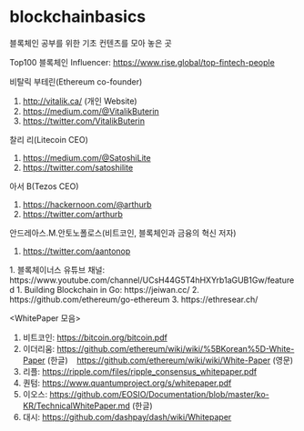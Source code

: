  # blockchainbasics
블록체인 공부를 위한 기초 컨텐츠를 모아 놓은 곳

<Blockchain Influencer>
  
 Top100 블록체인 Influencer: https://www.rise.global/top-fintech-people

 
 비탈릭 부테린(Ethereum co-founder)
 
 1. http://vitalik.ca/ (개인 Website)
 2. https://medium.com/@VitalikButerin 
 3. https://twitter.com/VitalikButerin
    
 찰리 리(Litecoin CEO)
 
 1. https://medium.com/@SatoshiLite 
 2. https://twitter.com/satoshilite
  
 아서 B(Tezos CEO)
 
 1. https://hackernoon.com/@arthurb
 2. https://twitter.com/arthurb
 
 안드레아스.M.안토노폴로스(비트코인, 블록체인과 금융의 혁신 저자)
 1. https://twitter.com/aantonop
 
 
<Blockchain News>
 1. 블록체이너스 유튜브 채널: https://www.youtube.com/channel/UCsH44G5T4hHXYrb1aGUB1Gw/featured

<Blockchain Code Study>
 1. Building Blockchain in Go: https://jeiwan.cc/
 2. https://github.com/ethereum/go-ethereum
 3. https://ethresear.ch/

<WhitePaper 모음>

 1. 비트코인: https://bitcoin.org/bitcoin.pdf
 2. 이더리움: https://github.com/ethereum/wiki/wiki/%5BKorean%5D-White-Paper (한글)
             https://github.com/ethereum/wiki/wiki/White-Paper (영문)
 3. 리플: https://ripple.com/files/ripple_consensus_whitepaper.pdf 
 4. 퀀텀: https://www.quantumproject.org/s/whitepaper.pdf 
 5. 이오스: https://github.com/EOSIO/Documentation/blob/master/ko-KR/TechnicalWhitePaper.md (한글)
 6. 대시: https://github.com/dashpay/dash/wiki/Whitepaper 




 
